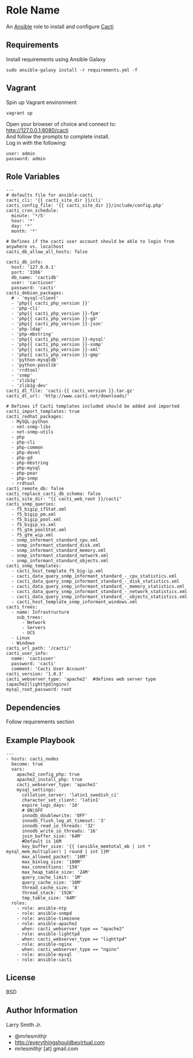 Role Name
=========

An [Ansible] role to install and configure [Cacti]

Requirements
------------

Install requirements using Ansible Galaxy
```
sudo ansible-galaxy install -r requirements.yml -f
```

Vagrant
-------
Spin up Vagrant environment
```
vagrant up
```
Open your browser of choice and connect to:  
http://127.0.0.1:8080/cacti  
And follow the prompts to complete install.  
Log in with the following:  
```
user: admin
password: admin
```

Role Variables
--------------

```
---
# defaults file for ansible-cacti
cacti_cli: '{{ cacti_site_dir }}/cli'
cacti_config_file: '{{ cacti_site_dir }}/include/config.php'
cacti_cron_schedule:
  minute: '*/5'
  hour: '*'
  day: '*'
  month: '*'

# Defines if the cacti user account should be able to login from anywhere vs. localhost
cacti_db_allow_all_hosts: false

cacti_db_info:
  host: '127.0.0.1'
  port: '3306'
  db_name: 'cactidb'
  user: 'cactiuser'
  password: 'cacti'
cacti_debian_packages:
  # - 'mysql-client'
  - 'php{{ cacti_php_version }}'
  - 'php-cli'
  - 'php{{ cacti_php_version }}-fpm'
  - 'php{{ cacti_php_version }}-gd'
  - 'php{{ cacti_php_version }}-json'
  - 'php-ldap'
  - 'php-mbstring'
  - 'php{{ cacti_php_version }}-mysql'
  - 'php{{ cacti_php_version }}-snmp'
  - 'php{{ cacti_php_version }}-xml'
  - 'php{{ cacti_php_version }}-gmp'
  - 'python-mysqldb'
  - 'python-passlib'
  - 'rrdtool'
  - 'snmp'
  - 'zlib1g'
  - 'zlib1g-dev'
cacti_dl_file: 'cacti-{{ cacti_version }}.tar.gz'
cacti_dl_url: 'http://www.cacti.net/downloads/'

# Defines if Cacti templates included should be added and imported
cacti_import_templates: true
cacti_redhat_packages:
  - MySQL-python
  - net-snmp-libs
  - net-snmp-utils
  - php
  - php-cli
  - php-common
  - php-devel
  - php-gd
  - php-mbstring
  - php-mysql
  - php-pear
  - php-snmp
  - rrdtool
cacti_remote_db: false
cacti_replace_cacti_db_schema: false
cacti_site_dir: "{{ cacti_web_root }}/cacti"
cacti_snmp_queries:
  - f5_bigip_ifStat.xml
  - f5_bigip_pm.xml
  - f5_bigip_pool.xml
  - f5_bigip_vs.xml
  - f5_gtm_poolStat.xml
  - f5_gtm_wip.xml
  - snmp_informant_standard_cpu.xml
  - snmp_informant_standard_disk.xml
  - snmp_informant_standard_memory.xml
  - snmp_informant_standard_network.xml
  - snmp_informant_standard_objects.xml
cacti_snmp_templates:
  - cacti_host_template_f5_big-ip.xml
  - cacti_data_query_snmp_informant_standard_-_cpu_statistics.xml
  - cacti_data_query_snmp_informant_standard_-_disk_statistics.xml
  - cacti_data_query_snmp_informant_standard_-_memory_statistics.xml
  - cacti_data_query_snmp_informant_standard_-_network_statistics.xml
  - cacti_data_query_snmp_informant_standard_-_objects_statistics.xml
  - cacti_host_template_snmp_informant_windows.xml
cacti_trees:
  - name: Infrastructure
    sub_trees:
      - Network
      - Servers
      - UCS
  - Linux
  - Windows
cacti_url_path: '/cacti/'
cacti_user_info:
  name: 'cactiuser'
  password: 'cacti'
  comment: 'Cacti User Account'
cacti_version: '1.0.3'
cacti_webserver_type: 'apache2'  #defines web server type (apache2|lighttpd|nginx)
mysql_root_password: root
```

Dependencies
------------

Follow requirements section

Example Playbook
----------------

```
---
- hosts: cacti_nodes
  become: true
  vars:
    apache2_config_php: true
    apache2_install_php: true
    cacti_webserver_type: 'apache2'
    mysql_settings:
      collation_server: 'latin1_swedish_ci'
      character_set_client: 'latin1'
      expire_logs_days: '10'
      # ON|OFF
      innodb_doublewrite: 'OFF'
      innodb_flush_log_at_timeout: '3'
      innodb_read_io_threads: '32'
      innodb_write_io_threads: '16'
      join_buffer_size: '64M'
      #Default is 16M
      key_buffer_size: '{{ (ansible_memtotal_mb | int * mysql_mem_multiplier) | round | int }}M'
      max_allowed_packet: '16M'
      max_binlog_size: '100M'
      max_connections: '150'
      max_heap_table_size: '24M'
      query_cache_limit: '1M'
      query_cache_size: '16M'
      thread_cache_size: '8'
      thread_stack: '192K'
      tmp_table_size: '64M'
  roles:
    - role: ansible-ntp
    - role: ansible-snmpd
    - role: ansible-timezone
    - role: ansible-apache2
      when: cacti_webserver_type == "apache2"
    - role: ansible-lighttpd
      when: cacti_webserver_type == "lighttpd"
    - role: ansible-nginx
      when: cacti_webserver_type == "nginx"
    - role: ansible-mysql
    - role: ansible-cacti
```

License
-------

BSD

Author Information
------------------

Larry Smith Jr.
- @mrlesmithjr
- http://everythingshouldbevirtual.com
- mrlesmithjr [at] gmail.com

[Ansible]: <https://www.ansible.com>
[Cacti]: <http://cacti.net/>
